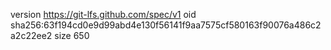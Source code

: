 version https://git-lfs.github.com/spec/v1
oid sha256:63f194cd0e9d99abd4e130f56141f9aa7575cf580163f90076a486c2a2c22ee2
size 650
